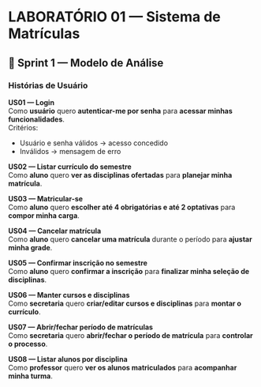 # LABORATÓRIO 01 — Sistema de Matrículas

## 🧩 Sprint 1 — Modelo de Análise

### Histórias de Usuário

**US01 — Login**  
Como **usuário** quero **autenticar-me por senha** para **acessar minhas funcionalidades**.  
Critérios:
- Usuário e senha válidos → acesso concedido
- Inválidos → mensagem de erro

**US02 — Listar currículo do semestre**  
Como **aluno** quero **ver as disciplinas ofertadas** para **planejar minha matrícula**.

**US03 — Matricular-se**  
Como **aluno** quero **escolher até 4 obrigatórias e até 2 optativas** para **compor minha carga**.

**US04 — Cancelar matrícula**  
Como **aluno** quero **cancelar uma matrícula** durante o período para **ajustar minha grade**.

**US05 — Confirmar inscrição no semestre**  
Como **aluno** quero **confirmar a inscrição** para **finalizar minha seleção de disciplinas**.

**US06 — Manter cursos e disciplinas**  
Como **secretaria** quero **criar/editar cursos e disciplinas** para **montar o currículo**.

**US07 — Abrir/fechar período de matrículas**  
Como **secretaria** quero **abrir/fechar o período de matrícula** para **controlar o processo**.

**US08 — Listar alunos por disciplina**  
Como **professor** quero **ver os alunos matriculados** para **acompanhar minha turma**.
